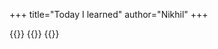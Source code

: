 +++
title="Today I learned"
author="Nikhil"
+++

{{<mastodon src="https://mas.to/@nikhil1_raghav/106415650842960456">}}
{{<mastodon src="https://mas.to/@nikhil1_raghav/106390520018819854">}}
{{<mastodon src="https://mas.to/@nikhil1_raghav/106390383068936941">}}



